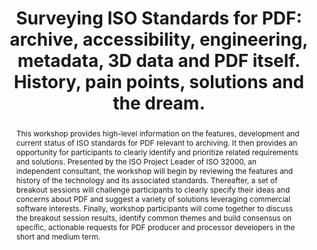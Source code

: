 ---
abstract: "This workshop provides high-level information on the features, development
  and current status of ISO standards for PDF relevant to archiving. It then provides
  an opportunity for participants to clearly identify and prioritize related requirements
  and solutions. Presented by the ISO Project Leader of ISO 32000, an independent
  consultant, the workshop will begin by reviewing the features and history of the
  technology and its associated standards. Thereafter, a set of breakout sessions
  will challenge participants to clearly specify their ideas and concerns about PDF
  and suggest a variety of solutions leveraging commercial software interests. Finally,
  workshop participants will come together to discuss the breakout session results,
  identify common themes and build consensus on specific, actionable requests for
  PDF producer and processor developers in the short and medium term. \n"
creators:
- Duff Johnson
date: null
document_url: https://services.phaidra.univie.ac.at/api/object/o:378688/download
grand_parent: iPRES
institutions: []
keywords:
- pdf
- pdf/a
- pdf/e
- pdf/ua
- xmp
- prc
- software
- standards
landing_page_url: https://phaidra.univie.ac.at/o:378688
language: eng
layout: publication
license: CC BY-NC-SA 3.0 AT
notes_url: null
parent: iPRES 2014
publication_type: workshops and tutorials
size: 184665
slides_url: null
source_name: iPRES
stream_url: null
title: 'Surveying ISO Standards for PDF: archive, accessibility, engineering, metadata,
  3D data and PDF itself. History, pain points, solutions and the dream.'
year: 2014
---